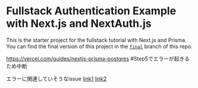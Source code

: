 # Fullstack Authentication Example with Next.js and NextAuth.js

This is the starter project for the fullstack tutorial with Next.js and Prisma. You can find the final version of this project in the [`final`](https://github.com/prisma/blogr-nextjs-prisma/tree/final) branch of this repo.

https://vercel.com/guides/nextjs-prisma-postgres
#Step5でエラーが起きるため中断

エラーに関連していそうなissue
[link1](https://github.com/prisma/prisma/discussions/5269 "link1")
[link2](https://github.com/nextauthjs/next-auth/issues/1191 "link2")
